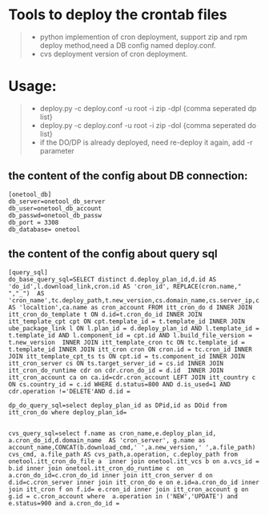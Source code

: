 Tools to deploy the crontab files
=======================================
>- python implemention of cron deployment, support zip and rpm deploy method,need a DB config named deploy.conf.
>- cvs deployment version of cron deployment.

Usage:
=========================================
>- deploy.py -c deploy.conf -u root -i zip -dpl {comma seperated dp list}
>- deploy.py -c deploy.conf -u root -i zip -dol {comma seperated do list}
>- if the DO/DP is already deployed, need re-deploy it again, add -r parameter


## the content of the config about DB connection:
```
[onetool_db]
db_server=onetool_db_server
db_user=onetool_db_account
db_passwd=onetool_db_passw
db_port = 3308
db_database= onetool
```

## the content of the config about query sql 
```
[query_sql]
do_base_query_sql=SELECT distinct d.deploy_plan_id,d.id AS 'do_id',l.download_link,cron.id AS 'cron_id', REPLACE(cron.name," ","_")  AS 'cron_name',tc.deploy_path,t.new_version,cs.domain_name,cs.server_ip,c.name AS 'localtion',ca.name as cron_account FROM itt_cron_do d INNER JOIN itt_cron_do_template t ON d.id=t.cron_do_id INNER JOIN itt_template_cpt cpt ON cpt.template_id = t.template_id INNER JOIN ube_package_link l ON l.plan_id = d.deploy_plan_id AND l.template_id = t.template_id AND l.component_id = cpt.id AND l.build_file_version = t.new_version  INNER JOIN itt_template_cron tc ON tc.template_id = t.template_id INNER JOIN itt_cron cron ON cron.id = tc.cron_id INNER JOIN itt_template_cpt_ts ts ON cpt.id = ts.component_id INNER JOIN itt_cron_server cs ON ts.target_server_id = cs.id INNER JOIN itt_cron_do_runtime cdr on cdr.cron_do_id = d.id  INNER JOIN itt_cron_account ca on ca.id=cdr.cron_account LEFT JOIN itt_country c ON cs.country_id = c.id WHERE d.status=800 AND d.is_used=1 AND  cdr.operation !='DELETE'AND d.id =

dp_do_query_sql=select deploy_plan_id as DPid,id as DOid from itt_cron_do where deploy_plan_id=


cvs_query_sql=select f.name as cron_name,e.deploy_plan_id, a.cron_do_id,d.domain_name  AS 'cron_server', g.name as account_name,CONCAT(b.download_cmd,' ',a.new_version,' ',a.file_path) cvs_cmd, a.file_path AS cvs_path,a.operation, c.deploy_path from onetool.itt_cron_do_file a  inner join onetool.itt_vcs b on a.vcs_id = b.id inner join onetool.itt_cron_do_runtime c  on a.cron_do_id=c.cron_do_id inner join itt_cron_server d on d.id=c.cron_server inner join itt_cron_do e on e.id=a.cron_do_id inner join itt_cron f on f.id= e.cron_id inner join itt_cron_account g on g.id = c.cron_account where  a.operation in ('NEW','UPDATE') and  e.status=900 and a.cron_do_id =
```
